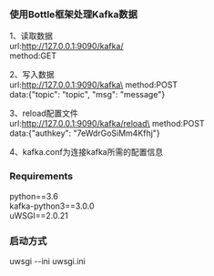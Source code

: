 ### 使用Bottle框架处理Kafka数据
1、读取数据\
    url:http://127.0.0.1:9090/kafka/<topic>\
    method:GET
    
2、写入数据\
    url:http://127.0.0.1:9090/kafka\
    method:POST\
    data:{"topic": "topic", "msg": "message"}

3、reload配置文件\
    url:http://127.0.0.1:9090/kafka/reload\
    method:POST\
    data:{"authkey": "7eWdrGoSiMm4Kfhj"}

4、kafka.conf为连接kafka所需的配置信息

### Requirements
python==3.6\
kafka-python3==3.0.0\
uWSGI==2.0.21

### 启动方式
uwsgi --ini uwsgi.ini 
